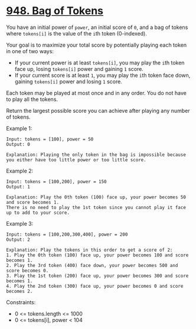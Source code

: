 # [948. Bag of Tokens](https://leetcode.com/problems/bag-of-tokens/)
 
You have an initial power of `power`, an initial score of `0`, and a bag of tokens where `tokens[i]` is the value of the `i`th token (0-indexed).

Your goal is to maximize your total score by potentially playing each token in one of two ways:

* If your current power is at least `tokens[i]`, you may play the `i`th token face up, losing `tokens[i]` power and gaining `1` score.
* If your current score is at least `1`, you may play the `i`th token face down, gaining `tokens[i]` power and losing `1` score.

Each token may be played at most once and in any order. You do not have to play all the tokens.

Return the largest possible score you can achieve after playing any number of tokens.


Example 1:

    Input: tokens = [100], power = 50
    Output: 0

    Explanation: Playing the only token in the bag is impossible because you either have too little power or too little score.

Example 2:

    Input: tokens = [100,200], power = 150
    Output: 1

    Explanation: Play the 0th token (100) face up, your power becomes 50 and score becomes 1.
    There is no need to play the 1st token since you cannot play it face up to add to your score.

Example 3:

    Input: tokens = [100,200,300,400], power = 200
    Output: 2

    Explanation: Play the tokens in this order to get a score of 2:
    1. Play the 0th token (100) face up, your power becomes 100 and score becomes 1.
    2. Play the 3rd token (400) face down, your power becomes 500 and score becomes 0.
    3. Play the 1st token (200) face up, your power becomes 300 and score becomes 1.
    4. Play the 2nd token (300) face up, your power becomes 0 and score becomes 2.
 

Constraints:

* 0 <= tokens.length <= 1000
* 0 <= tokens[i], power < 104